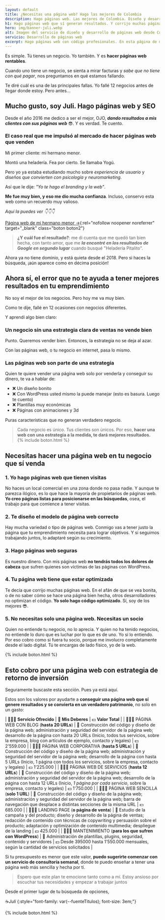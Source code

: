 ```yaml
---
layout: default
title: ¿Necesitas una página web? Hago las mejores de Colombia
description: Hago páginas web. Las mejores de Colombia. Diseño y desarrollo las páginas yo mismo. Pero hago algo más. Entra, y si te gusta lo que ves, me escribes.
h1: Hago páginas web que sí generan resultados. Y corrijo muchas páginas también
hero: img/banner-juli.webp
alt: Imagen del servicio de diseño y desarrollo de páginas web desde Colombia
servicio: Desarrollo de páginas web
excerpt: Hago páginas web con código profesionales. En esta página de mi servicio de desarrollo de páginas web te explico porqué soy tu mejor opción. 
---
```

Es simple. Tú tienes un negocio. Yo también. Y es **hacer páginas web rentables**.

Cuando uno tiene un negocio, se sienta a mirar facturas y *sabe que no tiene con qué pagar*, nos preguntamos en qué estamos fallando.

Te diré cuál es una de las principales fallas. Yo fallé 12 negocios antes de llegar donde estoy. Pero antes...

## Mucho gusto, soy Juli. Hago páginas web y SEO

Desde el año 2016 me dedico a ser el mejor, OJO, ***dando resultados a mis clientes con sus páginas web*** 😎. Y es verdad. Te cuento.

### El caso real que me impulsó al mercado de hacer páginas web que venden

Mi primer cliente: mi hermano menor.

Montó una heladería. Fea por cierto. Se llamaba Yogú.

Pero yo ya estaba estudiando mucho sobre *experiencia de usuario* y *diseños que convierten con psicología y neuromarketing*.

Así que le dije: *"Yo te hago el branding y la web"*.

**Me fue muy bien, y eso me dio mucha confianza**. Incluso, conservo esta web como un recuerdo muy valioso.

*Aquí la puedes ver 👇👇👇*

[Página web de mi hermano menor →](https://klerpson.github.io/yogu/){:rel="nofollow noopener noreferrer" target="_blank" class="boton boton2"}

> **¿Y cuál fue el resultado?**: me di cuenta que me quedó tan bien hecha, con tanto amor, que me ***la encontré en los resultados de Google en segundo lugar*** cuando busqué "Heladería Pitalito".  

Ahora ya no tiene dominio, y está quieta desde el 2018. Pero si haces la búsqueda, ¡aún aparece como en décima posición!

## Ahora sí, el error que no te ayuda a tener mejores resultados en tu emprendimiento

No soy el mejor de los negocios. Pero hoy me va muy bien.

Como te dije, fallé en 12 ocasiones con negocios diferentes.

Y aprendí algo bien claro:

### Un negocio sin una estrategia clara de ventas no vende bien

Punto. Queremos vender bien. Entonces, la estrategia no se deja al azar.

Con las páginas web, o tu negocio en internet, pasa lo mismo.

### Las páginas web son parte de una estrategia

Quien te quiere vender una página web solo por venderla y conseguir su dinero, te va a hablar de:

* ❌ Un diseño bonito
* ❌ Con WordPress usted mismo la puede manejar (esto es basura. Luego te cuento)
* ❌ Plantillas muy económicas
* ❌ Páginas con animaciones y 3d

Puras características que no generan verdadero negocio.

>Cada negocio es único. Tus clientes son únicos. Por eso, **hacer una web con una estrategia a la medida, te dará mejores resultados.**  
{% include boton.html %}

## Necesitas hacer una página web en tu negocio que sí venda

### 1. Yo hago páginas web que tienen visitas

No haces un local comercial en una zona donde no pasa nadie. Y aunque te parezca ilógico, es lo que hace la mayoría de propietarios de páginas web. **Yo creo páginas listas para posicionarse en las búsquedas**, osea, el trabajo para que comience a tener visitas.

### 2. Te diseño el modelo de página web correcto

Hay mucha variedad o tipo de páginas web. Conmigo vas a tener justo la página que tu emprendimiento necesita para lograr objetivos. Y si seguimos trabajando juntos, lo adaptaré según su crecimiento.

### 3. Hago páginas web seguras

Es nuestro dinero. Con mis páginas web **no tendrás todos los dolores de cabeza** que sufren quienes son víctimas de las páginas con WordPress.

### 4. Tu página web tiene que estar optimizada

Te decía que corrijo muchas páginas web. En el afán de que se vea bonita, o de no saber cómo se hace una página bien hecha, otros desarrolladores no optimizan el código. **Yo solo hago código optimizado**. Sí, soy de los mejores 😎.

### 5. No necesitas solo una página web. Necesitas un socio

Quien no entiende tu negocio, no lo aprecia. Y quien no ha tenido negocios, no entiende lo duro que es luchar por lo que es de uno. Yo sí lo entiendo. Por eso cobro como si fuera tu socio, porque me involucro completamente desde el lado digital. Tú te encargas de lado físico, yo de la web.

{% include boton.html %}

## Esto cobro por una página web con estrategia de retorno de inversión

Seguramente buscaste esta sección. Pues ya está aquí.

Estos son los valores por ayudarte a **conseguir una página web que sí genere resultados y se convierta en un verdadero patrimonio**, no solo en un gasto:

| 👨🏼‍🏭 **Servicio Ofrecido** | 🫡 **Mis Deberes** | 💵 **Valor Total** |
| 👨🏼‍🏭 PÁGINA WEB CON BLOG (**hasta 20 URLs**) | 🫡 Construcción del código y diseño de la página web; administración y seguridad del servidor de la página web; desarrollo de la página con hasta 20 URLs (Inicio, todos tus servicios, sobre la empresa, blog con artículos de ejemplo, contacto y legales) | 💵 2'559.000 |
| 👨🏼‍🏭 PÁGINA WEB CORPORATIVA (**hasta 5 URLs**) | 🫡 Construcción del código y diseño de la página web; administración y seguridad del servidor de la página web; desarrollo de la página con hasta 5 URLs (Inicio, 1 página con todos los servicios, sobre la empresa, contacto y legales) | 💵 1'225.000 |
| 👨🏼‍🏭 PÁGINA WEB DE SERVICIOS (**hasta 12 URLs**) | 🫡 Construcción del código y diseño de la página web; administración y seguridad del servidor de la página web; desarrollo de la página con hasta 12 URLs (Inicio, *1 página por cada servicio*, sobre la empresa, contacto y legales) | 💵 1'750.000 |
| 👨🏼‍🏭 PÁGINA WEB SENCILLA (**solo 1 URL**) | 🫡 Construcción del código y diseño de la página web; administración y seguridad del servidor de la página web; barra de navegación que desplace a distintas secciones de la misma URL | 💵 685.000 |
| 👨🏼‍🏭 LANDING PAGE (**o página de venta**) | 🫡 Estudio de la campaña y del producto; diseño y desarrollo de la página de ventas; redacción de contenido con técnicas de copywriting y persuasión sobre el producto; adaptación y optimización de contenido multimedia; despliegue de la landing  | 💵 425.000 |
| 👨🏼‍🏭 MANTENIMIENTO (**para los que sufren con WordPress**) | 🫡 Administración de plantillas, plugins, seguridad, contenido y servidores | 💵 Desde 395000 hasta 1'550.000 mensuales, según la cantidad de servicios solicitados |

Si tu presupuesto es menor que este valor, **puedo sugerirte comenzar con un servicio de consultoría semanal**, donde te puedo enseñar a tener una página web más sencilla y hecha por tí.

>Espero que este plan te emocione tanto como a mí. Estoy ansioso por escuchar tus necesidades y empezar a trabajar juntos

Desde el primer lugar de tu búsqueda de opciones,

☕*Juli*
{:style="font-family: var(--fuenteTitulos); font-size: 3em;"}

{% include boton.html %}
